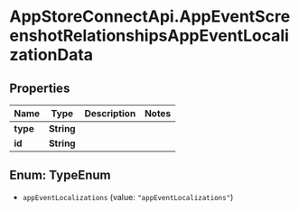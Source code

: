 # AppStoreConnectApi.AppEventScreenshotRelationshipsAppEventLocalizationData

## Properties

Name | Type | Description | Notes
------------ | ------------- | ------------- | -------------
**type** | **String** |  | 
**id** | **String** |  | 



## Enum: TypeEnum


* `appEventLocalizations` (value: `"appEventLocalizations"`)




